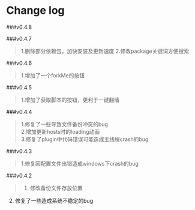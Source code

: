 # Change log

###v0.4.8


###v0.4.7
> 1.删除部分依赖包，加快安装及更新速度
> 2.修改package关键词方便搜索

###v0.4.6
> 1.增加了一个forkMe的按钮

###v0.4.5
> 1.增加了获取脚本的按钮，更利于一键翻墙

###v0.4.4

> 1.修复了一些导致文件备份冲突的bug             
2.增加更新hosts时的loading动画          
3.修复了plugin中代码错误可能造成主线程crash的bug           

###v0.4.3

> 1.修复因配置文件出错造成windows下crash的bug       

###v0.4.2 
> 1. 修改备份文件存放位置           
2. 修复了一些造成系统不稳定的bug       
